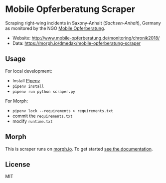 # Mobile Opferberatung Scraper

Scraping right-wing incidents in Saxony-Anhalt (*Sachsen-Anhalt*), Germany as monitored by the NGO [Mobile Opferberatung](https://www.mobile-opferberatung.de/).

-   Website: <http://www.mobile-opferberatung.de/monitoring/chronik2018/>
-   Data: <https://morph.io/dmedak/mobile-opferberatung-scraper>

## Usage

For local development:

-   Install [Pipenv](https://github.com/pypa/pipenv)
-   `pipenv install`
-   `pipenv run python scraper.py`

For Morph:

-   `pipenv lock --requirements > requirements.txt`
-   commit the `requirements.txt`
-   modify `runtime.txt`

## Morph

This is scraper runs on [morph.io](https://morph.io). To get started [see the documentation](https://morph.io/documentation).

## License

MIT
